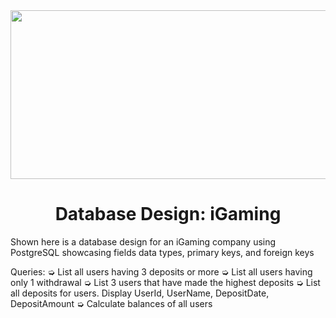 
<div id="header" align="center">
    <img src="https://i.gifer.com/7aKz.gif" width="1000" height="270"/>
</div>
<h1 align="center">Database Design: iGaming</h1>
Shown here is a database design for an iGaming company using PostgreSQL showcasing fields data types, primary keys, and foreign keys

Queries: 
➭ List all users having 3 deposits or more
➭ List all users having only 1 withdrawal 
➭ List 3 users that have made the highest deposits
➭ List all deposits for users. Display UserId, UserName, DepositDate, DepositAmount 
➭ Calculate balances of all users

